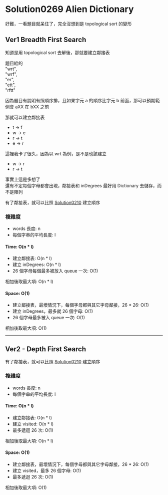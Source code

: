 # Solution0269 Alien Dictionary

好難，一看題目就呆住了，完全沒想到是 topological sort 的變形

## Ver1 Breadth First Search

知道是用 topological sort 去解後，那就要建立鄰接表

題目給的  
"wrt",  
"wrf",  
"er",  
"ett",  
"rftt"  

因為題目有說明有照順序排，且如果字元 a 的順序比字元 b 前面，那可以預期範例會 aXX 在 bXX 之前

那就可以建立鄰接表
- t -> f
- w -> e
- r -> t
- e -> r

這裡我卡了很久，因為以 wrt 為例，是不是也該建立
- w -> r
- r -> t

事實上這是多想了  
還有不定每個字母都會出現，鄰接表和 inDegrees 最好用 Dictionary 去儲存，而不是陣列

有了鄰接表，就可以比照 [Solution0210](Solution0210.md) 建立順序

### 複雜度
- words 長度: n
- 每個字串的平均長度: l

#### Time: O(n * l)
- 建立鄰接表: O(n * l)
- 建立 inDegrees: O(n * l)
- 26 個字母每個最多被放入 queue 一次: O(1)

相加後取最大項: O(n * l)

#### Space: O(1)
- 建立鄰接表，最壞情況下，每個字母都與其它字母鄰接，26 * 26: O(1)
- 建立 inDegrees，最多就 26 個字母: O(1)
- 26 個字母最多被入 queue 一次: O(1)

相加後取最大項: O(1)

---

## Ver2 - Depth First Search

有了鄰接表，就可以比照 [Solution0210](Solution0210.md) 建立順序

### 複雜度
- words 長度: n
- 每個字串的平均長度: l

#### Time: O(n * l)
- 建立鄰接表: O(n * l)
- 建立 visited: O(n * l)
- 最多遞迴 26 次: O(1)

相加後取最大項: O(n * l)

#### Space: O(1)
- 建立鄰接表，最壞情況下，每個字母都與其它字母鄰接，26 * 26: O(1)
- 建立 visited，最多 26 個字母: O(1)
- 最多遞迴 26 次: O(1)

相加後取最大項: O(1)